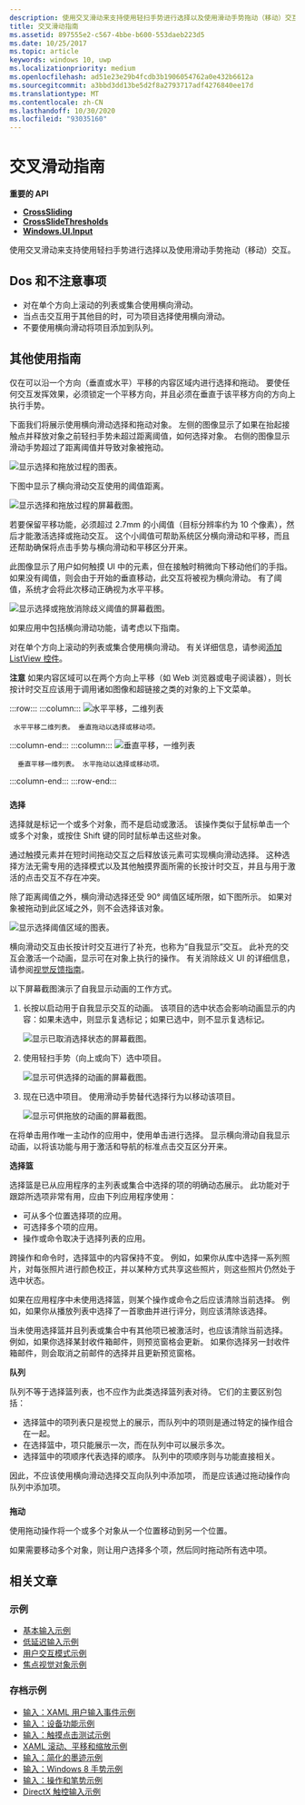 ```yaml
---
description: 使用交叉滑动来支持使用轻扫手势进行选择以及使用滑动手势拖动（移动）交互。
title: 交叉滑动指南
ms.assetid: 897555e2-c567-4bbe-b600-553daeb223d5
ms.date: 10/25/2017
ms.topic: article
keywords: windows 10, uwp
ms.localizationpriority: medium
ms.openlocfilehash: ad51e23e29b4fcdb3b1906054762a0e432b6612a
ms.sourcegitcommit: a3bbd3dd13be5d2f8a2793717adf4276840ee17d
ms.translationtype: MT
ms.contentlocale: zh-CN
ms.lasthandoff: 10/30/2020
ms.locfileid: "93035160"
---
```

# <a name="guidelines-for-cross-slide"></a>交叉滑动指南




**重要的 API**

-   [**CrossSliding**](/uwp/api/windows.ui.input.gesturerecognizer.crosssliding)
-   [**CrossSlideThresholds**](/uwp/api/windows.ui.input.gesturerecognizer.crossslidethresholds)
-   [**Windows.UI.Input**](/uwp/api/Windows.UI.Input)

使用交叉滑动来支持使用轻扫手势进行选择以及使用滑动手势拖动（移动）交互。

## <a name="span-iddos_and_don_tsspanspan-iddos_and_don_tsspanspan-iddos_and_don_tsspandos-and-donts"></a><span id="Dos_and_don_ts"></span><span id="dos_and_don_ts"></span><span id="DOS_AND_DON_TS"></span>Dos 和不注意事项


-   对在单个方向上滚动的列表或集合使用横向滑动。
-   当点击交互用于其他目的时，可为项目选择使用横向滑动。
-   不要使用横向滑动将项目添加到队列。

## <a name="span-idadditional_usage_guidancespanspan-idadditional_usage_guidancespanspan-idadditional_usage_guidancespanadditional-usage-guidance"></a><span id="Additional_usage_guidance"></span><span id="additional_usage_guidance"></span><span id="ADDITIONAL_USAGE_GUIDANCE"></span>其他使用指南


仅在可以沿一个方向（垂直或水平）平移的内容区域内进行选择和拖动。 要使任何交互发挥效果，必须锁定一个平移方向，并且必须在垂直于该平移方向的方向上执行手势。

下面我们将展示使用横向滑动选择和拖动对象。 左侧的图像显示了如果在抬起接触点并释放对象之前轻扫手势未超过距离阈值，如何选择对象。 右侧的图像显示滑动手势超过了距离阈值并导致对象被拖动。

![显示选择和拖放过程的图表。](images/crossslide-mechanism.png)

下图中显示了横向滑动交互使用的阈值距离。

![显示选择和拖放过程的屏幕截图。](images/crossslide-threshold.png)

若要保留平移功能，必须超过 2.7mm 的小阈值（目标分辨率约为 10 个像素），然后才能激活选择或拖动交互。 这个小阈值可帮助系统区分横向滑动和平移，而且还帮助确保将点击手势与横向滑动和平移区分开来。

此图像显示了用户如何触摸 UI 中的元素，但在接触时稍微向下移动他们的手指。 如果没有阈值，则会由于开始的垂直移动，此交互将被视为横向滑动。 有了阈值，系统才会将此次移动正确视为水平平移。

![显示选择或拖放消除歧义阈值的屏幕截图。](images/crossslide-threshold2.png)

如果应用中包括横向滑动功能，请考虑以下指南。

对在单个方向上滚动的列表或集合使用横向滑动。 有关详细信息，请参阅[添加 ListView 控件](/previous-versions/windows/apps/hh465382(v=win.10))。

**注意**  如果内容区域可以在两个方向上平移（如 Web 浏览器或电子阅读器），则长按计时交互应该用于调用诸如图像和超链接之类的对象的上下文菜单。

:::row:::
   :::column:::
     ![水平平移，二维列表](images/groupedlistview1.png)

     水平平移二维列表。 垂直拖动以选择或移动项。 
   :::column-end:::
   :::column:::
      ![垂直平移，一维列表](images/listviewlistlayout.png)

      垂直平移一维列表。 水平拖动以选择或移动项。
   :::column-end:::
:::row-end:::

### <span id="selection"></span><span id="SELECTION"></span>

**选择**

选择就是标记一个或多个对象，而不是启动或激活。 该操作类似于鼠标单击一个或多个对象，或按住 Shift 键的同时鼠标单击这些对象。

通过触摸元素并在短时间拖动交互之后释放该元素可实现横向滑动选择。 这种选择方法无需专用的选择模式以及其他触摸界面所需的长按计时交互，并且与用于激活的点击交互不存在冲突。

除了距离阈值之外，横向滑动选择还受 90° 阈值区域所限，如下图所示。 如果对象被拖动到此区域之外，则不会选择该对象。

![显示选择阈值区域的图表。](images/crossslide-selection.png)

横向滑动交互由长按计时交互进行了补充，也称为“自我显示”交互。 此补充的交互会激活一个动画，显示可在对象上执行的操作。 有关消除歧义 UI 的详细信息，请参阅[视觉反馈指南](guidelines-for-visualfeedback.md)。

以下屏幕截图演示了自我显示动画的工作方式。

1.  长按以启动用于自我显示交互的动画。 该项目的选中状态会影响动画显示的内容：如果未选中，则显示复选标记；如果已选中，则不显示复选标记。

    ![显示已取消选择状态的屏幕截图。](images/crossslide-selfreveal1.png)

2.  使用轻扫手势（向上或向下）选中项目。

    ![显示可供选择的动画的屏幕截图。](images/crossslide-selfreveal2.png)

3.  现在已选中项目。 使用滑动手势替代选择行为以移动该项目。

    ![显示可供拖放的动画的屏幕截图。](images/crossslide-selfreveal3.png)

在将单击用作唯一主动作的应用中，使用单击进行选择。 显示横向滑动自我显示动画，以将该功能与用于激活和导航的标准点击交互区分开来。

**选择篮**

选择篮是已从应用程序的主列表或集合中选择的项的明确动态展示。 此功能对于跟踪所选项非常有用，应由下列应用程序使用：

-   可从多个位置选择项的应用。
-   可选择多个项的应用。
-   操作或命令取决于选择列表的应用。

跨操作和命令时，选择篮中的内容保持不变。 例如，如果你从库中选择一系列照片，对每张照片进行颜色校正，并以某种方式共享这些照片，则这些照片仍然处于选中状态。

如果在应用程序中未使用选择篮，则某个操作或命令之后应该清除当前选择。 例如，如果你从播放列表中选择了一首歌曲并进行评分，则应该清除该选择。

当未使用选择篮并且列表或集合中有其他项已被激活时，也应该清除当前选择。 例如，如果你选择某封收件箱邮件，则预览窗格会更新。 如果你选择另一封收件箱邮件，则会取消之前邮件的选择并且更新预览窗格。

**队列**

队列不等于选择篮列表，也不应作为此类选择篮列表对待。 它们的主要区别包括：

-   选择篮中的项列表只是视觉上的展示，而队列中的项则是通过特定的操作组合在一起。
-   在选择篮中，项只能展示一次，而在队列中可以展示多次。
-   选择篮中的项顺序代表选择的顺序。 队列中的项顺序则与功能直接相关。

因此，不应该使用横向滑动选择交互向队列中添加项， 而是应该通过拖动操作向队列中添加项。

### <span id="draganddrop"></span><span id="DRAGANDDROP"></span>

**拖动**

使用拖动操作将一个或多个对象从一个位置移动到另一个位置。

如果需要移动多个对象，则让用户选择多个项，然后同时拖动所有选中项。

## <a name="related-articles"></a>相关文章

### <a name="samples"></a>示例

- [基本输入示例](https://github.com/Microsoft/Windows-universal-samples/tree/master/Samples/BasicInput)
- [低延迟输入示例](https://github.com/Microsoft/Windows-universal-samples/tree/master/Samples/LowLatencyInput)
- [用户交互模式示例](https://github.com/Microsoft/Windows-universal-samples/tree/master/Samples/UserInteractionMode)
- [焦点视觉对象示例](https://github.com/Microsoft/Windows-universal-samples/tree/master/Samples/XamlFocusVisuals)

### <a name="archive-samples"></a>存档示例

- [输入：XAML 用户输入事件示例](https://github.com/microsoftarchive/msdn-code-gallery-microsoft/tree/411c271e537727d737a53fa2cbe99eaecac00cc0/Official%20Windows%20Platform%20Sample/Input%20XAML%20user%20input%20events%20sample)
- [输入：设备功能示例](https://github.com/microsoftarchive/msdn-code-gallery-microsoft/tree/411c271e537727d737a53fa2cbe99eaecac00cc0/Official%20Windows%20Platform%20Sample/Windows%208%20app%20samples/%5BC%23%5D-Windows%208%20app%20samples/C%23/Windows%208%20app%20samples/Input%20Device%20capabilities%20sample%20(Windows%208))
- [输入：触摸点击测试示例](https://github.com/microsoftarchive/msdn-code-gallery-microsoft/tree/411c271e537727d737a53fa2cbe99eaecac00cc0/Official%20Windows%20Platform%20Sample/Windows%208%20desktop%20samples/%5BC%2B%2B%5D-Windows%208%20desktop%20samples/C%2B%2B/Windows%208%20desktop%20samples/Input%20Touch%20hit%20testing%20sample)
- [XAML 滚动、平移和缩放示例](https://github.com/microsoftarchive/msdn-code-gallery-microsoft/tree/411c271e537727d737a53fa2cbe99eaecac00cc0/Official%20Windows%20Platform%20Sample/Universal%20Windows%20app%20samples/111487-Universal%20Windows%20app%20samples/XAML%20scrolling%2C%20panning%2C%20and%20zooming%20sample)
- [输入：简化的墨迹示例](https://github.com/microsoftarchive/msdn-code-gallery-microsoft/tree/411c271e537727d737a53fa2cbe99eaecac00cc0/Official%20Windows%20Platform%20Sample/Input%20Simplified%20ink%20sample)
- [输入：Windows 8 手势示例](/samples/browse/?redirectedfrom=MSDN-samples)
- [输入：操作和笔势示例](https://github.com/microsoftarchive/msdn-code-gallery-microsoft/tree/411c271e537727d737a53fa2cbe99eaecac00cc0/Official%20Windows%20Platform%20Sample/Input%20Gestures%20and%20manipulations%20with%20GestureRecognizer)
- [DirectX 触控输入示例](https://github.com/microsoftarchive/msdn-code-gallery-microsoft/tree/411c271e537727d737a53fa2cbe99eaecac00cc0/Official%20Windows%20Platform%20Sample/Windows%208%20app%20samples/%5BC%2B%2B%5D-Windows%208%20app%20samples/C%2B%2B/Windows%208%20app%20samples/DirectX%20touch%20input%20sample%20(Windows%208))
 

 

